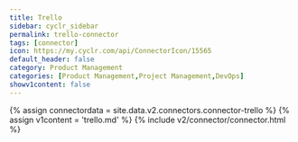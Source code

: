 ```yaml
---
title: Trello
sidebar: cyclr_sidebar
permalink: trello-connector
tags: [connector]
icon: https://my.cyclr.com/api/ConnectorIcon/15565
default_header: false
category: Product Management
categories: [Product Management,Project Management,DevOps]
showv1content: false
---
```

{% assign connectordata = site.data.v2.connectors.connector-trello %}
{% assign v1content = 'trello.md' %}
{% include v2/connector/connector.html %}	
